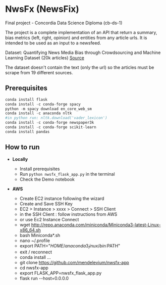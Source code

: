 # NwsFx (NewsFix) 
Final project - Concordia Data Science Diploma (cb-ds-1)

The project is a complete implementation of an API that return a summary, bias metrics (left, right, opinion) and entities from any article urls. It is intended to be used as an input to a newsfeed.

Dataset: Quantifying News Media Bias through Crowdsourcing and Machine Learning Dataset (20k articles) [Source](https://deepblue.lib.umich.edu/data/concern/data_sets/8w32r569d?locale=en)

The dataset doesn't contain the text (only the url) so the articles must be scrape from 19 different sources.

## Prerequisites
```python
conda install flask
conda install -c conda-forge spacy
python -m spacy download en_core_web_sm
conda install -c anaconda nltk
#in python run: nltk.download('vader_lexicon')
conda install -c conda-forge newspaper3k
conda install -c conda-forge scikit-learn
conda install pandas
```

## How to run
- **Locally**
    - Install prerequisites
    - Run `python nwsfx_flask_app.py` in the terminal
    - Check the Demo notebook

- **AWS**
    - Create EC2 instance following the wizard
    - Create and Save SSH Key
    - EC2 > Instance > xxxx > Connect > SSH Client
    - in the SSH Client : follow instructions from AWS
    - or use Ec2 Instance Connect
    - wget http://repo.anaconda.com/miniconda/Miniconda3-latest-Linux-x86_64.sh
    - bash Miniconda*.sh
    - nano ~/.profile
    - export PATH="$HOME/anaconda3_linux/bin:$PATH"
    - exit / reconnect
    - conda install ...
    - git clone https://github.com/mendelevium/nwsfx-app
    - cd nwsfx-app
    - export FLASK_APP=nwsfx_flask_app.py
    - flask run --host=0.0.0.0


